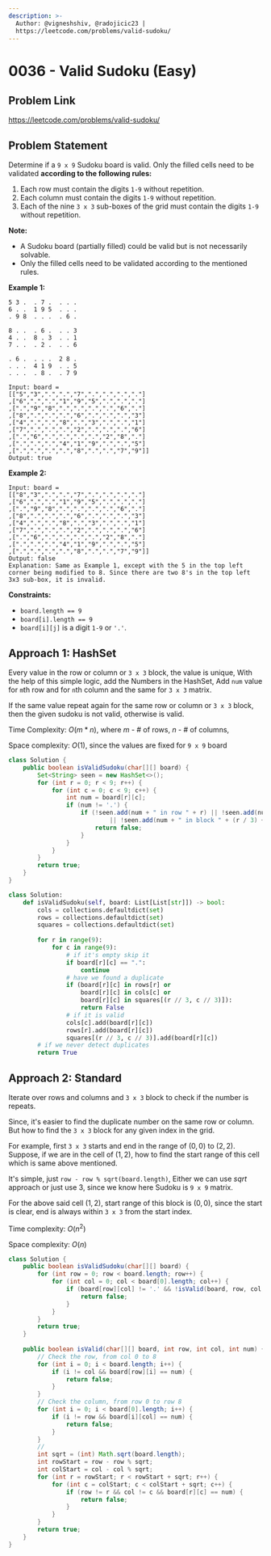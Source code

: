 ```yaml
---
description: >-
  Author: @vigneshshiv, @radojicic23 |
  https://leetcode.com/problems/valid-sudoku/
---
```


# 0036 - Valid Sudoku (Easy)

## Problem Link

https://leetcode.com/problems/valid-sudoku/

## Problem Statement

Determine if a `9 x 9` Sudoku board is valid. Only the filled cells need to be validated **according to the following rules:**

1. Each row must contain the digits `1-9` without repetition.
2. Each column must contain the digits `1-9` without repetition.
3. Each of the nine `3 x 3` sub-boxes of the grid must contain the digits `1-9` without repetition.

**Note:**
* A Sudoku board (partially filled) could be valid but is not necessarily solvable.
* Only the filled cells need to be validated according to the mentioned rules.

**Example 1:**

```
5 3 .  . 7 .  . . .  
6 . .  1 9 5  . . .  
. 9 8  . . .  . 6 .  

8 . .  . 6 .  . . 3  
4 . .  8 . 3  . . 1  
7 . .  . 2 .  . . 6  

. 6 .  . . .  2 8 .  
. . .  4 1 9  . . 5  
. . .  . 8 .  . 7 9 
```

```
Input: board = 
[["5","3",".",".","7",".",".",".","."]
,["6",".",".","1","9","5",".",".","."]
,[".","9","8",".",".",".",".","6","."]
,["8",".",".",".","6",".",".",".","3"]
,["4",".",".","8",".","3",".",".","1"]
,["7",".",".",".","2",".",".",".","6"]
,[".","6",".",".",".",".","2","8","."]
,[".",".",".","4","1","9",".",".","5"]
,[".",".",".",".","8",".",".","7","9"]]
Output: true
```

**Example 2:**

```
Input: board = 
[["8","3",".",".","7",".",".",".","."]
,["6",".",".","1","9","5",".",".","."]
,[".","9","8",".",".",".",".","6","."]
,["8",".",".",".","6",".",".",".","3"]
,["4",".",".","8",".","3",".",".","1"]
,["7",".",".",".","2",".",".",".","6"]
,[".","6",".",".",".",".","2","8","."]
,[".",".",".","4","1","9",".",".","5"]
,[".",".",".",".","8",".",".","7","9"]]
Output: false
Explanation: Same as Example 1, except with the 5 in the top left corner being modified to 8. Since there are two 8's in the top left 3x3 sub-box, it is invalid.
```

**Constraints:**

* `board.length == 9`
* `board[i].length == 9`
* `board[i][j]` is a digit `1-9` or `'.'`.

## Approach 1: HashSet

Every value in the row or column or `3 x 3` block, the value is unique, With the help of this simple logic, add the Numbers in the HashSet, Add `num` value for `m`th row and for `n`th column and the same for `3 x 3` matrix. 

If the same value repeat again for the same row or column or `3 x 3` block, then the given sudoku is not valid, otherwise is valid.

Time Complexity: $O(m * n)$, where $m$ - # of rows, $n$ - # of columns, 

Space complexity: $O(1)$, since the values are fixed for `9 x 9` board

<Tabs>
<TabItem value="java" label="Java">
<SolutionAuthor name="@vigneshshiv"/>

```java
class Solution {
    public boolean isValidSudoku(char[][] board) {
        Set<String> seen = new HashSet<>();
        for (int r = 0; r < 9; r++) {
            for (int c = 0; c < 9; c++) {
                int num = board[r][c];
                if (num != '.') {
                    if (!seen.add(num + " in row " + r) || !seen.add(num + " in column " + c)
                            || !seen.add(num + " in block " + (r / 3) + "-" + (c / 3))) {
                        return false;
                    }
                }
            }
        }
        return true;
    }
}
```

</TabItem>

<TabItem value="python" label="Python">
<SolutionAuthor name="@radojicic23"/>

```python
class Solution:
    def isValidSudoku(self, board: List[List[str]]) -> bool:
        cols = collections.defaultdict(set)
        rows = collections.defaultdict(set)
        squares = collections.defaultdict(set)
        
        for r in range(9):
            for c in range(9):
                # if it's empty skip it
                if board[r][c] == ".":
                    continue
                # have we found a duplicate 
                if (board[r][c] in rows[r] or 
                    board[r][c] in cols[c] or 
                    board[r][c] in squares[(r // 3, c // 3)]):
                    return False
                # if it is valid
                cols[c].add(board[r][c])
                rows[r].add(board[r][c])
                squares[(r // 3, c // 3)].add(board[r][c])
        # if we never detect duplicates
        return True
```

</TabItem>
</Tabs>

## Approach 2: Standard

Iterate over rows and columns and `3 x 3` block to check if the number is repeats. 

Since, it's easier to find the duplicate number on the same row or column. But how to find the `3 x 3` block for any given index in the grid. 

For example, first `3 x 3` starts and end in the range of $(0, 0)$ to $(2, 2)$. Suppose, if we are in the cell of $(1, 2)$, how to find the start range of this cell which is same above mentioned. 

It's simple, just `row - row % sqrt(board.length)`, Either we can use $sqrt$ approach or just use 3, since we know here Sudoku is `9 x 9` matrix. 

For the above said cell $(1, 2)$, start range of this block is $(0, 0)$, since the start is clear, end is always within `3 x 3` from the start index. 

Time complexity: $O(n^2)$

Space complexity: $O(n)$

<Tabs>
<TabItem value="java" label="Java">
<SolutionAuthor name="@vigneshshiv"/>

```java
class Solution {
    public boolean isValidSudoku(char[][] board) {
        for (int row = 0; row < board.length; row++) {
            for (int col = 0; col < board[0].length; col++) {
                if (board[row][col] != '.' && !isValid(board, row, col, board[row][col])) {
                    return false;
                }
            }
        }
        return true;
    }
    
    public boolean isValid(char[][] board, int row, int col, int num) {
        // Check the row, from col 0 to 8
        for (int i = 0; i < board.length; i++) {
            if (i != col && board[row][i] == num) {
                return false;
            }
        }
        // Check the column, from row 0 to row 8
        for (int i = 0; i < board[0].length; i++) {
            if (i != row && board[i][col] == num) {
                return false;
            }
        }
        //
        int sqrt = (int) Math.sqrt(board.length);
        int rowStart = row - row % sqrt;
        int colStart = col - col % sqrt;
        for (int r = rowStart; r < rowStart + sqrt; r++) {
            for (int c = colStart; c < colStart + sqrt; c++) {
                if (row != r && col != c && board[r][c] == num) {
                    return false;
                }
            }
        }
        return true;
    }
}
```

</TabItem>
</Tabs>